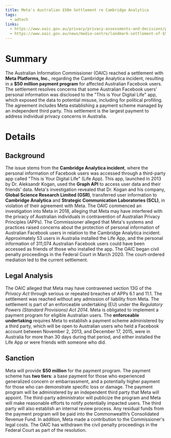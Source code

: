 ```yaml
---
title: Meta's Australian $50m Settlement re Cambridge Analytica
tags:
  - adtech
links:
  - https://www.oaic.gov.au/privacy/privacy-assessments-and-decisions/privacy-decisions/enforceable-undertakings/meta-platforms-inc-enforceable-undertaking#section-1-background
  - https://www.oaic.gov.au/news/media-centre/landmark-settlement-of-$50m-from-meta-for-australian-users-impacted-by-cambridge-analytica-incident
---
```

# Summary

The Australian Information Commissioner (OAIC) reached a settlement with **Meta Platforms, Inc.**, regarding the Cambridge Analytica incident, resulting in a **$50 million payment program** for affected Australian Facebook users. The settlement resolves concerns that some Australian Facebook users' personal information was disclosed to the "This is Your Digital Life" app, which exposed the data to potential misuse, including for political profiling. The agreement includes Meta establishing a payment scheme managed by an independent third party. This settlement is the largest payment to address individual privacy concerns in Australia.

# Details

## Background

The issue stems from the **Cambridge Analytica incident**, where the personal information of Facebook users was accessed through a third-party app called "This is Your Digital Life" (Life App). This app, launched in 2013 by Dr. Aleksandr Kogan, used the **Graph API** to access user data and their friends' data. Meta's investigation revealed that Dr. Kogan and his company, **Global Science Research Limited (GSR)**, transferred user information to **Cambridge Analytica** and **Strategic Communication Laboratories (SCL)**, in violation of their agreement with Meta. The OAIC commenced an investigation into Meta in 2018, alleging that Meta may have interfered with the privacy of Australian individuals in contravention of Australian Privacy Principles (APPs). The Commissioner alleged that Meta's systems and practices raised concerns about the protection of personal information of Australian Facebook users in relation to the Cambridge Analytica incident. Approximately 53 users in Australia installed the Life App, and the personal information of 311,074 Australian Facebook users could have been accessed as friends of those who installed the app. The OAIC began civil penalty proceedings in the Federal Court in March 2020. The court-ordered mediation led to the current settlement.

## Legal Analysis

The OAIC alleged that Meta may have contravened section 13G of the _Privacy Act_ through serious or repeated breaches of APPs 6.1 and 11.1. The settlement was reached without any admission of liability from Meta. The settlement is part of an enforceable undertaking (EU) under the _Regulatory Powers (Standard Provisions) Act 2014_. Meta is obligated to implement a payment program for eligible Australian users. The **enforceable undertaking** requires Meta to establish a payment scheme administered by a third party, which will be open to Australian users who held a Facebook account between November 2, 2013, and December 17, 2015, were in Australia for more than 30 days during that period, and either installed the Life App or were friends with someone who did.

## Sanction

Meta will provide **$50 million** for the payment program. The payment scheme has **two tiers**: a base payment for those who experienced generalized concern or embarrassment, and a potentially higher payment for those who can demonstrate specific loss or damage. The payment program will be administered by an independent third party that Meta will appoint. The third-party administrator will publicize the program and Meta will make reasonable efforts to notify potentially impacted users. The third party will also establish an internal review process. Any residual funds from the payment program will be paid into the Commonwealth’s Consolidated Revenue Fund. In addition, Meta made a contribution to the Commissioner's legal costs. The OAIC has withdrawn the civil penalty proceedings in the Federal Court as part of the resolution.